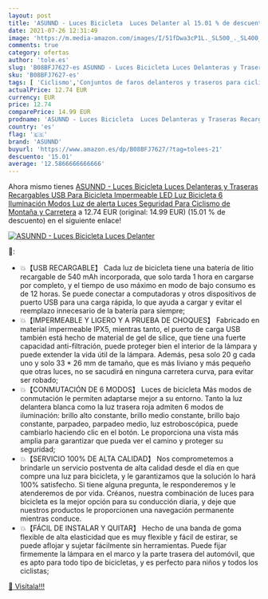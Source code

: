```yaml
---
layout: post
title: 'ASUNND - Luces Bicicleta  Luces Delanter al 15.01 % de descuento'
date: 2021-07-26 12:31:49
image: 'https://m.media-amazon.com/images/I/51fDwa3cP1L._SL500_._SL400_.jpg'
comments: true
category: ofertas
author: 'tole.es'
slug: 'B08BFJ7627-es ASUNND - Luces Bicicleta Luces Delanteras y Traseras...'
sku: 'B08BFJ7627-es'
tags: [ 'Ciclismo','Conjuntos de faros delanteros y traseros para ciclismo','Deportes y aire libre','Luces y reflectores de ciclismo','Ropa y equipo para deportes','asunnd','bicicleta', ]
actualPrice: 12.74 EUR
currency: EUR
price: 12.74
comparePrice: 14.99 EUR
prodname: 'ASUNND - Luces Bicicleta  Luces Delanteras y Traseras Recargables USB Para Bicicleta  Impermeable LED Luz Bicicleta  6 Iluminación Modos Luz de alerta  Luces Seguridad Para Ciclismo de Montaña y Carretera'
country: 'es'
flag: '🇪🇸'
brand: 'ASUNND'
buyurl: 'https://www.amazon.es/dp/B08BFJ7627/?tag=tolees-21'
descuento: '15.01'
average: '12.5866666666666'
---
```


Ahora mismo tienes [ASUNND - Luces Bicicleta  Luces Delanteras y Traseras Recargables USB Para Bicicleta  Impermeable LED Luz Bicicleta  6 Iluminación Modos Luz de alerta  Luces Seguridad Para Ciclismo de Montaña y Carretera](https://www.amazon.es/dp/B08BFJ7627/?tag=tolees-21) a 12.74 EUR (original: 14.99 EUR) (15.01 %  de descuento) en el siguiente enlace!

[![ASUNND - Luces Bicicleta  Luces Delanter](https://m.media-amazon.com/images/I/51fDwa3cP1L._SL500_._SL400_.jpg)](https://www.amazon.es/dp/B08BFJ7627/?tag=tolees-21)

🔎:

- 💥【USB RECARGABLE】 Cada luz de bicicleta tiene una batería de litio recargable de 540 mAh incorporada, que solo tarda 1 hora en cargarse por completo, y el tiempo de uso máximo en modo de bajo consumo es de 12 horas. Se puede conectar a computadoras y otros dispositivos de puerto USB para una carga rápida, lo que ayuda a cargar y evitar el reemplazo innecesario de la batería para siempre;
- 💥【IMPERMEABLE Y LIGERO Y A PRUEBA DE CHOQUES】 Fabricado en material impermeable IPX5, mientras tanto, el puerto de carga USB también está hecho de material de gel de sílice, que tiene una fuerte capacidad anti-filtración, puede proteger bien el interior de la lámpara y puede extender la vida útil de la lámpara. Además, pesa solo 20 g cada uno y solo 33 * 26 mm de tamaño, que es más liviano y más pequeño que otras luces, no se sacudirá en ninguna carretera curva, para evitar ser robado;
- 💥【CONMUTACIÓN DE 6 MODOS】 Luces de bicicleta Más modos de conmutación le permiten adaptarse mejor a su entorno. Tanto la luz delantera blanca como la luz trasera roja admiten 6 modos de iluminación: brillo alto constante, brillo medio constante, brillo bajo constante, parpadeo, parpadeo medio, luz estroboscópica, puede cambiarlo haciendo clic en el botón. Le proporciona una vista más amplia para garantizar que pueda ver el camino y proteger su seguridad;
- 💥【SERVICIO 100% DE ALTA CALIDAD】 Nos comprometemos a brindarle un servicio postventa de alta calidad desde el día en que compre una luz para bicicleta, y le garantizamos que la solución lo hará 100% satisfecho. Si tiene alguna pregunta, le responderemos y le atenderemos de por vida. Créanos, nuestra combinación de luces para bicicleta es la mejor opción para su conducción diaria, y deje que nuestros productos le proporcionen una navegación permanente mientras conduce.
- 💥【FÁCIL DE INSTALAR Y QUITAR】 Hecho de una banda de goma flexible de alta elasticidad que es muy flexible y fácil de estirar, se puede aflojar y sujetar fácilmente sin herramientas. Puede fijar firmemente la lámpara en el marco y la parte trasera del automóvil, que es apto para todo tipo de bicicletas, y es perfecto para niños y todos los ciclistas;

[🛒 Visítala!!!](https://www.amazon.es/dp/B08BFJ7627/?tag=tolees-21)
